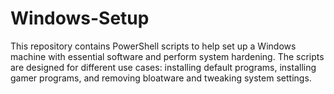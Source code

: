 # Windows-Setup
This repository contains PowerShell scripts to help set up a Windows machine with essential software and perform system hardening. The scripts are designed for different use cases: installing default programs, installing gamer programs, and removing bloatware and tweaking system settings.
